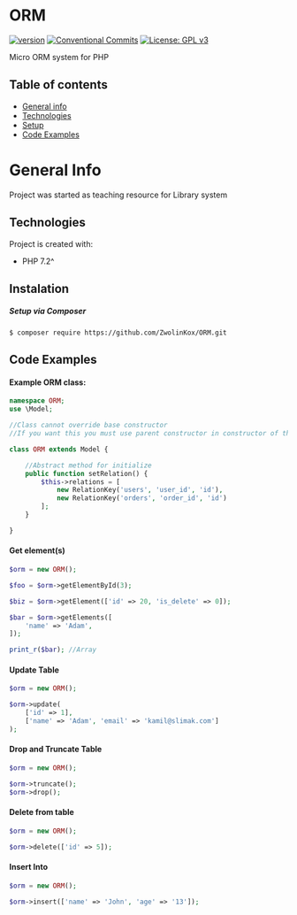 # ORM

[![version](https://img.shields.io/badge/version-1.1.2-yellow.svg)](https://semver.org)
[![Conventional Commits](https://img.shields.io/badge/Conventional%20Commits-1.0.0-yellow.svg)](https://conventionalcommits.org)
[![License: GPL v3](https://img.shields.io/badge/License-GPLv3-blue.svg)](https://www.gnu.org/licenses/gpl-3.0)

Micro ORM system for PHP 



## Table of contents
* [General info](#general-info)
* [Technologies](#technologies)
* [Setup](#instalation)
* [Code Examples](#code-examples)


# General Info
Project was started as teaching resource for Library system

## Technologies
Project is created with:
* PHP 7.2^

## Instalation
##### Setup via Composer
```
$ composer require https://github.com/ZwolinKox/ORM.git
```

## Code Examples

#### Example ORM class: 

``` php
namespace ORM;
use \Model;

//Class cannot override base constructor
//If you want this you must use parent constructor in constructor of this class

class ORM extends Model {

    //Abstract method for initialize 
    public function setRelation() {
        $this->relations = [
            new RelationKey('users', 'user_id', 'id'),
            new RelationKey('orders', 'order_id', 'id')
        ];
    }

}

```

#### Get element(s)

``` php
$orm = new ORM();

$foo = $orm->getElementById(3);

$biz = $orm->getElement(['id' => 20, 'is_delete' => 0]);

$bar = $orm->getElements([
    'name' => 'Adam',
]);

print_r($bar); //Array

```

#### Update Table


``` php
$orm = new ORM();

$orm->update(
    ['id' => 1],
    ['name' => 'Adam', 'email' => 'kamil@slimak.com']
);
```

#### Drop and Truncate Table


``` php
$orm = new ORM();

$orm->truncate();
$orm->drop();


```


#### Delete from table


``` php
$orm = new ORM();

$orm->delete(['id' => 5]);


```

#### Insert Into


``` php
$orm = new ORM();

$orm->insert(['name' => 'John', 'age' => '13']);

```